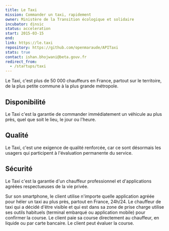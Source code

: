 ```yaml
---
title: Le Taxi
mission: Commander un taxi, rapidement
owner: Ministère de la Transition écologique et solidaire
incubator: dinsic
status: acceleration
start: 2015-03-15
end:
link: https://le.taxi
repository: https://github.com/openmaraude/APITaxi
stats: true
contact: ishan.bhojwani@beta.gouv.fr
redirect_from:
  - /startups/taxi
---
```


Le Taxi, c'est plus de 50 000 chauffeurs en France, partout sur le territoire, de la plus petite commune à la plus grande métropole.

Disponibilité
-------------

Le Taxi c'est la garantie de commander immédiatement un véhicule au plus près, quel que soit le lieu, le jour ou l'heure.

Qualité
-------

Le Taxi, c'est une exigence de qualité renforcée, car ce sont désormais les usagers qui participent à l'évaluation permanente du service.

Sécurité
--------

Le Taxi c'est la garantie d'un chauffeur professionnel et d'applications agréées respectueuses de la vie privée.

Sur son smartphone, le client utilise n'importe quelle application agréée pour héler un taxi au plus près, partout en France, 24h/24. Le chauffeur de taxi qui a décidé d'être visible et qui est dans sa zone de prise charge utilise ses outils habituels (terminal embarqué ou application mobile) pour confirmer la course. Le client paie sa course directement au chauffeur, en liquide ou par carte bancaire. Le client peut évaluer la course.
